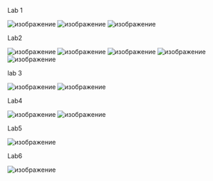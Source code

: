 Lab 1

![изображение](https://github.com/user-attachments/assets/75859a71-c62e-466a-926c-3f343cc00f5e)
![изображение](https://github.com/user-attachments/assets/e6d5f162-e610-4572-aa2d-17e9c3fa929e)
![изображение](https://github.com/user-attachments/assets/7dc75544-0044-4767-aac4-d14a5a63f299)

Lab2

![изображение](https://github.com/user-attachments/assets/8d648498-3295-4a69-be2a-5e643da21bce)
![изображение](https://github.com/user-attachments/assets/799edf1a-5758-43e6-9414-f3e0567f7188)
![изображение](https://github.com/user-attachments/assets/51dc386d-69a4-4e29-bb9e-e2c1eec23814)
![изображение](https://github.com/user-attachments/assets/e123f126-04fe-4163-ab89-5d7fca9fdb58)
![изображение](https://github.com/user-attachments/assets/b4dc3818-1d3f-4845-9022-ba1bb1256b42)

lab 3

![изображение](https://github.com/user-attachments/assets/f0fb8e93-768b-4c57-8be5-b284f9284105)
![изображение](https://github.com/user-attachments/assets/cad28072-59f7-4adb-b75f-b922314594bb)

Lab4

![изображение](https://github.com/user-attachments/assets/a2163926-0635-451b-825e-729b54f75cce)
![изображение](https://github.com/user-attachments/assets/4a2557ec-f59e-44a7-ab4b-fcc5b7c824ad)

Lab5

![изображение](https://github.com/user-attachments/assets/f22bcbaf-1133-4c15-a548-3dd468110b73)

Lab6

![изображение](https://github.com/user-attachments/assets/d7704b9d-587c-4319-bf4e-e4f879e9400c)
